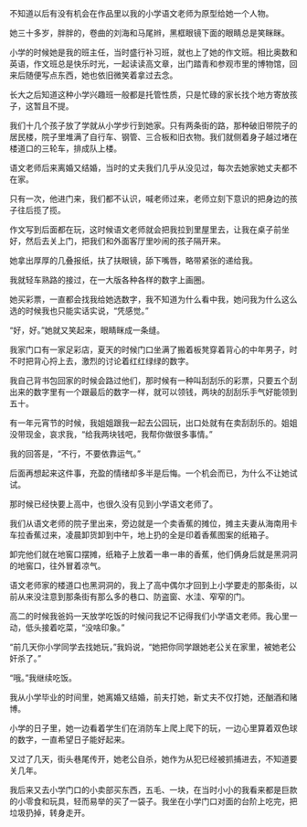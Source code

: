 不知道以后有没有机会在作品里以我的小学语文老师为原型给她一个人物。

她三十多岁，胖胖的，卷曲的刘海和马尾辫，黑框眼镜下面的眼睛总是笑眯眯。

小学的时候她是我的班主任，当时盛行补习班，就也上了她的作文班。相比奥数和英语，作文班总是快乐时光，一起读读高文章，出门踏青和参观市里的博物馆，回来后随便写点东西，她也依旧微笑着拿过去念。

长大之后知道这种小学兴趣班一般都是托管性质，只是忙碌的家长找个地方寄放孩子，这暂且不提。

我们十几个孩子放了学就从小学步行到她家。只有两条街的路，那种破旧带院子的居民楼，院子里堆满了自行车、钢管、三合板和旧衣物。我们就侧着身子越过堵在楼道口的三轮车，排成队上楼。

语文老师后来离婚又结婚，当时的丈夫我们几乎从没见过，每次去她家她丈夫都不在家。

只有一次，他进门来，我们都不认识，喊老师过来，老师立刻下意识的把身边的孩子往后揽了揽。

作文写到后面都在玩，这时候语文老师就会把我拉到里屋里去，让我在桌子前坐好，然后去关上门，把我们和外面客厅里吵闹的孩子隔开来。

她拿出厚厚的几叠报纸，扶了扶眼镜，舔下嘴唇，略带紧张的递给我。

我就轻车熟路的接过，在一大版各种各样的数字上画圈。

她买彩票，一直都会找我给她选数字，我不知道为什么看中我，她问我为什么这么选的时候我也只能实话实说，“凭感觉。”

“好，好。”她就又笑起来，眼睛眯成一条缝。

我家门口有一家足彩店，夏天的时候门口坐满了搬着板凳穿着背心的中年男子，时不时把背心捋上去，激烈的讨论着红红绿绿的数字。

我自己背书包回家的时候会路过他们，那时候有一种叫刮刮乐的彩票，只要五个刮出来的数字里有一个跟最后的数字一样，就可以领钱，两块的刮刮乐手气好能领到五十。

有一年元宵节的时候，我姐姐跟我一起去公园玩，出口处就有在卖刮刮乐的。姐姐没带现金，哀求我，“给我两块钱吧，我帮你做很多事情。”

我的回答是，“不行，不要依靠运气。”

后面再想起来这件事，充盈的情绪却多半是后悔。一个机会而已，为什么不让她试试。

那时候已经快要上高中，也很久没有见到小学语文老师了。

我们从语文老师的院子里出来，旁边就是一个卖香蕉的摊位，摊主夫妻从海南用卡车拉香蕉过来，凌晨卸货卸到中午，地上扔的全是印着香蕉图案的纸箱子。

卸完他们就在地窖口摆摊，纸箱子上放着一串一串的香蕉，他们俩身后就是黑洞洞的地窖口，往外冒着凉气。

语文老师家的楼道口也黑洞洞的，我上了高中偶尔才回到上小学要走的那条街，以前从来没注意到那条街有那么多的巷口、防盗窗、水洼、窄窄的门。

高二的时候我爸妈一天放学吃饭的时候问我记不记得我们小学语文老师。我心里一动，低头接着吃菜，“没啥印象。”

“前几天你小学同学去找她玩，”我妈说，“她把你同学跟她老公关在家里，被她老公奸杀了。”

“哦。”我继续吃饭。

我从小学毕业的时间里，她离婚又结婚，前夫打她，新丈夫不仅打她，还酗酒和赌博。

小学的日子里，她一边看着学生们在消防车上爬上爬下的玩，一边心里算着双色球的数字，一直希望日子能好起来。

又过了几天，街头巷尾传开，她老公自杀，她作为从犯已经被抓捕进去，不知道要关几年。

我后来又去小学门口的小卖部买东西，五毛、一块，在当时小小的我看来都是巨款的小零食和玩具，轻而易举的买了一袋子。我坐在小学门口对面的台阶上吃完，把垃圾扔掉，转身走开。